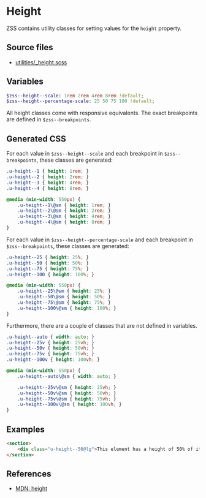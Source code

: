 # Height

ZSS contains utility classes for setting values for the `height` property.

## Source files

- [utilities/_height.scss](../../src/utilities/_height.scss)

## Variables

```sass
$zss--height--scale: 1rem 2rem 4rem 8rem !default;
$zss--height--percentage-scale: 25 50 75 100 !default;
```

All height classes come with responsive equivalents. The exact breakpoints are defined in `$zss--breakpoints`.

## Generated CSS

For each value in `$zss--height--scale` and each breakpoint  in `$zss--breakpoints`, these classes are generated:

```css
.u-height--1 { height: 1rem; }
.u-height--2 { height: 2rem; }
.u-height--3 { height: 4rem; }
.u-height--4 { height: 8rem; }

@media (min-width: 550px) {
    .u-height--1\@sm { height: 1rem; }
    .u-height--2\@sm { height: 2rem; }
    .u-height--3\@sm { height: 4rem; }
    .u-height--4\@sm { height: 8rem; }
}
```

For each value in `$zss--height--percentage-scale` and each breakpoint  in `$zss--breakpoints`, these classes are generated:

```css
.u-height--25 { height: 25%; }
.u-height--50 { height: 50%; }
.u-height--75 { height: 75%; }
.u-height--100 { height: 100%; }

@media (min-width: 550px) {
    .u-height--25\@sm { height: 25%; }
    .u-height--50\@sm { height: 50%; }
    .u-height--75\@sm { height: 75%; }
    .u-height--100\@sm { height: 100%; }
}
```

Furthermore, there are a couple of classes that are not defined in variables.

```css
.u-height--auto { width: auto; }
.u-height--25v { height: 25vh; }
.u-height--50v { height: 50vh; }
.u-height--75v { height: 75vh; }
.u-height--100v { height: 100vh; }

@media (min-width: 550px) {
    .u-height--auto\@sm { width: auto; }

    .u-height--25v\@sm { height: 25vh; }
    .u-height--50v\@sm { height: 50vh; }
    .u-height--75v\@sm { height: 75vh; }
    .u-height--100v\@sm { height: 100vh; }
}
```

## Examples

```html
<section>
    <div class="u-height--50@lg">This element has a height of 50% of its parent on desktop.</div>
</section>
```

## References

- [MDN: height](https://developer.mozilla.org/en/docs/Web/CSS/height)
